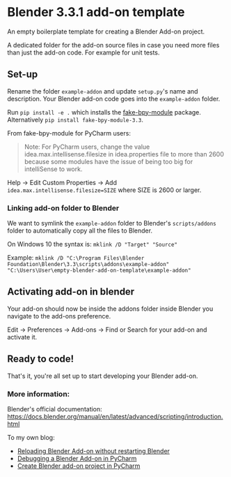 # Blender 3.3.1 add-on template
An empty boilerplate template for creating a Blender Add-on project.

A dedicated folder for the add-on source files in case you need more files than just the add-on code.
For example for unit tests.

## Set-up
Rename the folder `example-addon` and update `setup.py`'s name and description.
Your Blender add-on code goes into the `example-addon` folder. 

Run `pip install -e .` which installs the [fake-bpy-module](https://github.com/nutti/fake-bpy-module) package. \
Alternatively `pip install fake-bpy-module-3.3`.

From fake-bpy-module for PyCharm users:
> Note: For PyCharm users, change the value idea.max.intellisense.filesize in idea.properties file to more than 2600 because some modules have the issue of being too big for intelliSense to work.

Help -> Edit Custom Properties -> Add `idea.max.intellisense.filesize=SIZE` where SIZE is 2600 or larger.

### Linking add-on folder to Blender
We want to symlink the `example-addon` folder to Blender's `scripts/addons` folder to automatically copy all the files to Blender.

On Windows 10 the syntax is:
`mklink /D "Target" "Source"`

Example:
`mklink /D "C:\Program Files\Blender Foundation\Blender\3.3\scripts\addons\example-addon" "C:\Users\User\empty-blender-add-on-template\example-addon"`

## Activating add-on in blender
Your add-on should now be inside the addons folder inside Blender you navigate to the add-ons preference.

Edit -> Preferences -> Add-ons -> Find or Search for your add-on and activate it.

## Ready to code!
That's it, you're all set up to start developing your Blender add-on. 

### More information:
Blender's official documentation: https://docs.blender.org/manual/en/latest/advanced/scripting/introduction.html


To my own blog:
* [Reloading Blender Add-on without restarting Blender](https://saaratrix.blogspot.com/2020/01/easily-reloading-blender-addon.html)
* [Debugging a Blender Add-on in PyCharm](https://saaratrix.blogspot.com/2020/03/debugging-blender-add-on-in-pycharm.html)
* [Create Blender add-on project in PyCharm](https://saaratrix.blogspot.com/2020/02/create-blender-add-on-project-with.html)